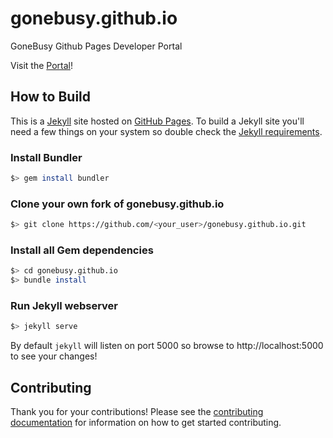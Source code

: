 # gonebusy.github.io
GoneBusy Github Pages Developer Portal

Visit the [Portal](http://gonebusy.github.io)!

## How to Build

This is a [Jekyll](http://jekyllrb.com) site hosted on [GitHub Pages](http://pages.github.com). To build a Jekyll site you'll need a few things on your system so double check the [Jekyll requirements](http://jekyllrb.com/docs/installation/#requirements).

### Install Bundler

```bash
$> gem install bundler
```

### Clone your own fork of gonebusy.github.io

```bash
$> git clone https://github.com/<your_user>/gonebusy.github.io.git
```

### Install all Gem dependencies

```bash
$> cd gonebusy.github.io
$> bundle install
```

### Run Jekyll webserver

```bash
$> jekyll serve
```

By default `jekyll` will listen on port 5000 so browse to http://localhost:5000 to see your changes!

## Contributing

Thank you for your contributions!  Please see the [contributing documentation](CONTRIBUTING.md) for information on how to get started contributing.
